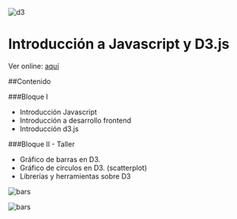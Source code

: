 
![d3](https://www.pubnub.com/wp-content/uploads/2014/01/D3.js-Logo.png)

# Introducción a Javascript y D3.js

Ver online: [aquí](http://palamago.github.io/intro-js-d3/)

##Contenido

###Bloque I

* Introducción Javascript
* Introducción a desarrollo frontend
* Introducción d3.js

###Bloque II - Taller

* Gráfico de barras en D3.
* Gráfico de círculos en D3. (scatterplot) 
* Librerías y herramientas sobre D3

![bars](http://palamago.github.io/intro-js-d3/bloque-II/bar-svg.gif)

![bars](http://palamago.github.io/intro-js-d3/bloque-II/scatterplot8.gif)
